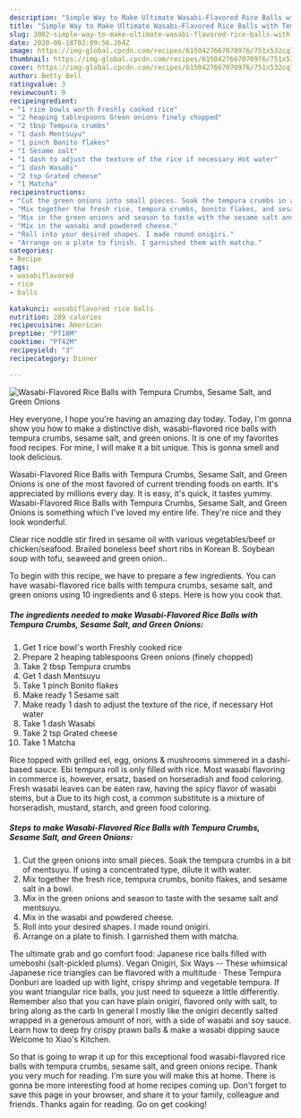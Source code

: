 ```yaml
---
description: "Simple Way to Make Ultimate Wasabi-Flavored Rice Balls with Tempura Crumbs, Sesame Salt, and Green Onions"
title: "Simple Way to Make Ultimate Wasabi-Flavored Rice Balls with Tempura Crumbs, Sesame Salt, and Green Onions"
slug: 3082-simple-way-to-make-ultimate-wasabi-flavored-rice-balls-with-tempura-crumbs-sesame-salt-and-green-onions
date: 2020-06-18T02:09:56.264Z
image: https://img-global.cpcdn.com/recipes/6150427667070976/751x532cq70/wasabi-flavored-rice-balls-with-tempura-crumbs-sesame-salt-and-green-onions-recipe-main-photo.jpg
thumbnail: https://img-global.cpcdn.com/recipes/6150427667070976/751x532cq70/wasabi-flavored-rice-balls-with-tempura-crumbs-sesame-salt-and-green-onions-recipe-main-photo.jpg
cover: https://img-global.cpcdn.com/recipes/6150427667070976/751x532cq70/wasabi-flavored-rice-balls-with-tempura-crumbs-sesame-salt-and-green-onions-recipe-main-photo.jpg
author: Betty Bell
ratingvalue: 3
reviewcount: 9
recipeingredient:
- "1 rice bowls worth Freshly cooked rice"
- "2 heaping tablespoons Green onions finely chopped"
- "2 tbsp Tempura crumbs"
- "1 dash Mentsuyu"
- "1 pinch Bonito flakes"
- "1 Sesame salt"
- "1 dash to adjust the texture of the rice if necessary Hot water"
- "1 dash Wasabi"
- "2 tsp Grated cheese"
- "1 Matcha"
recipeinstructions:
- "Cut the green onions into small pieces. Soak the tempura crumbs in a bit of mentsuyu. If using a concentrated type, dilute it with water."
- "Mix together the fresh rice, tempura crumbs, bonito flakes, and sesame salt in a bowl."
- "Mix in the green onions and season to taste with the sesame salt and mentsuyu."
- "Mix in the wasabi and powdered cheese."
- "Roll into your desired shapes. I made round onigiri."
- "Arrange on a plate to finish. I garnished them with matcha."
categories:
- Recipe
tags:
- wasabiflavored
- rice
- balls

katakunci: wasabiflavored rice balls 
nutrition: 289 calories
recipecuisine: American
preptime: "PT18M"
cooktime: "PT42M"
recipeyield: "3"
recipecategory: Dinner

---
```



![Wasabi-Flavored Rice Balls with Tempura Crumbs, Sesame Salt, and Green Onions](https://img-global.cpcdn.com/recipes/6150427667070976/751x532cq70/wasabi-flavored-rice-balls-with-tempura-crumbs-sesame-salt-and-green-onions-recipe-main-photo.jpg)

Hey everyone, I hope you're having an amazing day today. Today, I'm gonna show you how to make a distinctive dish, wasabi-flavored rice balls with tempura crumbs, sesame salt, and green onions. It is one of my favorites food recipes. For mine, I will make it a bit unique. This is gonna smell and look delicious.

Wasabi-Flavored Rice Balls with Tempura Crumbs, Sesame Salt, and Green Onions is one of the most favored of current trending foods on earth. It's appreciated by millions every day. It is easy, it's quick, it tastes yummy. Wasabi-Flavored Rice Balls with Tempura Crumbs, Sesame Salt, and Green Onions is something which I've loved my entire life. They're nice and they look wonderful.

Clear rice noddle stir fired in sesame oil with various vegetables/beef or chicken/seafood. Brailed boneless beef short ribs in Korean B. Soybean soup with tofu, seaweed and green onion..


To begin with this recipe, we have to prepare a few ingredients. You can have wasabi-flavored rice balls with tempura crumbs, sesame salt, and green onions using 10 ingredients and 6 steps. Here is how you cook that.

<!--inarticleads1-->

##### The ingredients needed to make Wasabi-Flavored Rice Balls with Tempura Crumbs, Sesame Salt, and Green Onions:

1. Get 1 rice bowl&#39;s worth Freshly cooked rice
1. Prepare 2 heaping tablespoons Green onions (finely chopped)
1. Take 2 tbsp Tempura crumbs
1. Get 1 dash Mentsuyu
1. Take 1 pinch Bonito flakes
1. Make ready 1 Sesame salt
1. Make ready 1 dash to adjust the texture of the rice, if necessary Hot water
1. Take 1 dash Wasabi
1. Take 2 tsp Grated cheese
1. Take 1 Matcha


Rice topped with grilled eel, egg, onions &amp; mushrooms simmered in a dashi-based sauce. Ebi tempura roll is only filled with rice. Most wasabi flavoring in commerce is, however, ersatz, based on horseradish and food coloring. Fresh wasabi leaves can be eaten raw, having the spicy flavor of wasabi stems, but a Due to its high cost, a common substitute is a mixture of horseradish, mustard, starch, and green food coloring. 

<!--inarticleads2-->

##### Steps to make Wasabi-Flavored Rice Balls with Tempura Crumbs, Sesame Salt, and Green Onions:

1. Cut the green onions into small pieces. Soak the tempura crumbs in a bit of mentsuyu. If using a concentrated type, dilute it with water.
1. Mix together the fresh rice, tempura crumbs, bonito flakes, and sesame salt in a bowl.
1. Mix in the green onions and season to taste with the sesame salt and mentsuyu.
1. Mix in the wasabi and powdered cheese.
1. Roll into your desired shapes. I made round onigiri.
1. Arrange on a plate to finish. I garnished them with matcha.


The ultimate grab and go comfort food: Japanese rice balls filled with umeboshi (salt-pickled plums). Vegan Onigiri, Six Ways -- These whimsical Japanese rice triangles can be flavored with a multitude · These Tempura Donburi are loaded up with light, crispy shrimp and vegetable tempura. If you want triangular rice balls, you just need to squeeze a little differently. Remember also that you can have plain onigiri, flavored only with salt, to bring along as the carb In general I mostly like the onigiri decently salted wrapped in a generous amount of nori, with a side of wasabi and soy sauce. Learn how to deep fry crispy prawn balls &amp; make a wasabi dipping sauce Welcome to Xiao&#39;s Kitchen. 

So that is going to wrap it up for this exceptional food wasabi-flavored rice balls with tempura crumbs, sesame salt, and green onions recipe. Thank you very much for reading. I'm sure you will make this at home. There is gonna be more interesting food at home recipes coming up. Don't forget to save this page in your browser, and share it to your family, colleague and friends. Thanks again for reading. Go on get cooking!
